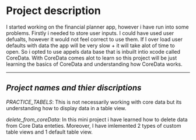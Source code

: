 # Project description

I started working on the financial planner app, however i have run into some problems. Firstly i needed to store user inputs. I could have used user defualts,
however it would not feel correct to use them. If I over load user defaults with data the app will be very slow + it will take alot of time to open. So i opted to
use appels data base that is inbuilt intio xcode called CoreData. With CoreData comes alot to learn so this project will be just learning the basics of CoreData 
and understanding how CoreData works.

--------------------------------------------------------------------------------------------------------------------------------

## *Project names and thier discriptions*

*PRACTICE_TABELS*: This is not necessarily working with core data but its understanding how to display data in a table view.

*delete_from_coreData*: In this mini project i have learned how to delete data from Core Data enteties. Moreover, I have imlemented 2 types of custom table views and 1 default table view.
